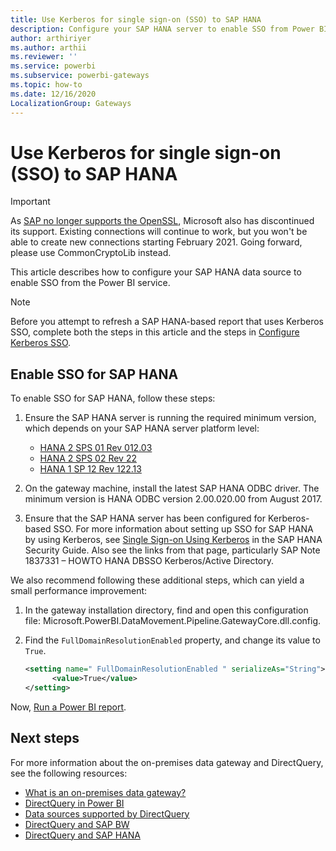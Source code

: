 ```yaml
---
title: Use Kerberos for single sign-on (SSO) to SAP HANA
description: Configure your SAP HANA server to enable SSO from Power BI service
author: arthiriyer
ms.author: arthii
ms.reviewer: ''
ms.service: powerbi
ms.subservice: powerbi-gateways
ms.topic: how-to
ms.date: 12/16/2020
LocalizationGroup: Gateways
---
```


# Use Kerberos for single sign-on (SSO) to SAP HANA

> [!IMPORTANT]
> As [SAP no longer supports the OpenSSL](https://help.sap.com/viewer/b3ee5778bc2e4a089d3299b82ec762a7/2.0.05/en-US/de15ffb1bb5710148386ffdfd857482a.html), Microsoft also has discontinued its support. Existing connections will continue to work, but you won't be able to create new connections starting February 2021. Going forward, please use CommonCryptoLib instead.

This article describes how to configure your SAP HANA data source to enable SSO from the Power BI service.

> [!NOTE]
> Before you attempt to refresh a SAP HANA-based report that uses Kerberos SSO, complete both the steps in this article and the steps in [Configure Kerberos SSO](service-gateway-sso-kerberos.md).

## Enable SSO for SAP HANA

To enable SSO for SAP HANA, follow these steps:

1. Ensure the SAP HANA server is running the required minimum version, which depends on your SAP HANA server platform level:
   - [HANA 2 SPS 01 Rev 012.03](https://launchpad.support.sap.com/#/notes/2557386)
   - [HANA 2 SPS 02 Rev 22](https://launchpad.support.sap.com/#/notes/2547324)
   - [HANA 1 SP 12 Rev 122.13](https://launchpad.support.sap.com/#/notes/2528439)

2. On the gateway machine, install the latest SAP HANA ODBC driver. The minimum version is HANA ODBC version 2.00.020.00 from August 2017.

3. Ensure that the SAP HANA server has been configured for Kerberos-based SSO. For more information about setting up SSO for SAP HANA by using Kerberos, see [Single Sign-on Using Kerberos](https://help.sap.com/viewer/b3ee5778bc2e4a089d3299b82ec762a7/2.0.03/1885fad82df943c2a1974f5da0eed66d.html) in the SAP HANA Security Guide. Also see the links from that page, particularly SAP Note 1837331 – HOWTO HANA DBSSO Kerberos/Active Directory.

We also recommend following these additional steps, which can yield a small performance improvement:

1. In the gateway installation directory, find and open this configuration file: Microsoft.PowerBI.DataMovement.Pipeline.GatewayCore.dll.config.

2. Find the `FullDomainResolutionEnabled` property, and change its value to `True`.

    ```xml
    <setting name=" FullDomainResolutionEnabled " serializeAs="String">
          <value>True</value>
    </setting>
    ```

Now, [Run a Power BI report](service-gateway-sso-kerberos.md#run-a-power-bi-report).

## Next steps

For more information about the on-premises data gateway and DirectQuery, see the following resources:

* [What is an on-premises data gateway?](/data-integration/gateway/service-gateway-onprem)
* [DirectQuery in Power BI](desktop-directquery-about.md)
* [Data sources supported by DirectQuery](power-bi-data-sources.md)
* [DirectQuery and SAP BW](desktop-directquery-sap-bw.md)
* [DirectQuery and SAP HANA](desktop-directquery-sap-hana.md)
